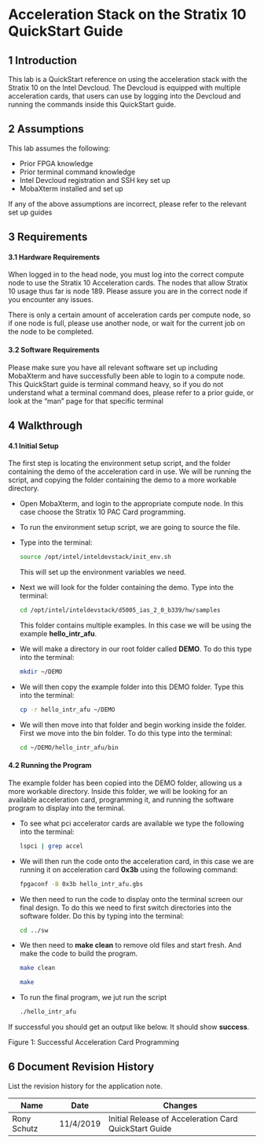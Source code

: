 

# Acceleration Stack on the Stratix 10 QuickStart Guide

 

## 1       Introduction

This lab is a QuickStart reference on using the acceleration stack with the Stratix 10 on the Intel Devcloud. The Devcloud is equipped with multiple acceleration cards, that users can use by logging into the Devcloud and running the commands inside this QuickStart guide.



## 2       Assumptions

This lab assumes the following:

- Prior FPGA knowledge
- Prior terminal command knowledge
- Intel Devcloud registration and SSH key set up
- MobaXterm installed and set up

If any of the above assumptions are incorrect, please refer to the relevant set up guides



## 3       Requirements

#### 3.1            Hardware Requirements

When logged in to the head node, you must log into the correct compute node to use the Stratix 10 Acceleration cards. The nodes that allow Stratix 10 usage thus far is node 189. Please assure you are in the correct node if you encounter any issues.

There is only a certain amount of acceleration cards per compute node, so if one node is full, please use another node, or wait for the current job on the node to be completed. 

#### 3.2            Software Requirements

Please make sure you have all relevant software set up including MobaXterm and have successfully been able to login to a compute node. This QuickStart guide is terminal command heavy, so if you do not understand what a terminal command does, please refer to a prior guide, or look at the “man” page for that specific terminal 



## 4       Walkthrough

#### 4.1            Initial Setup

The first step is locating the environment setup script, and the folder containing the demo of the acceleration card in use. We will be running the script, and copying the folder containing the demo to a more workable directory.

- Open MobaXterm, and login to the appropriate compute node. In this case choose the Stratix 10 PAC Card programming.

- To run the environment setup script, we are going to source the file.

- Type into the terminal:

  ```bash
  source /opt/intel/inteldevstack/init_env.sh
  ```

  This will set up the environment variables we need.

- Next we will look for the folder containing the demo. Type into the terminal:

  ```bash
  cd /opt/intel/inteldevstack/d5005_ias_2_0_b339/hw/samples
  ```

  This folder contains multiple examples. In this case we will be using the example **hello_intr_afu**.

- We will make a directory in our root folder called **DEMO**. To do this type into the terminal:

  ```bash
  mkdir ~/DEMO
  ```

- We will then copy the example folder into this DEMO folder. Type this into the terminal:

  ```bash
  cp -r hello_intr_afu ~/DEMO
  ```

- We will then move into that folder and begin working inside the folder. First we move into the bin folder. To do this type into the terminal:

  ```bash
  cd ~/DEMO/hello_intr_afu/bin
  ```

#### 4.2            Running the Program

The example folder has been copied into the DEMO folder, allowing us a more workable directory. Inside this folder, we will be looking for an available acceleration card, programming it, and running the software program to display into the terminal.

- To see what pci accelerator cards are available we type the following into the terminal:

  ```bash
  lspci | grep accel
  ```

- We will then run the code onto the acceleration card, in this case we are running it on acceleration card **0x3b** using the following command:

  ```bash
  fpgaconf -B 0x3b hello_intr_afu.gbs
  ```

- We then need to run the code to display onto the terminal screen our final design. To do this we need to first switch directories into the software folder. Do this by typing into the terminal:

  ```bash
  cd ../sw
  ```

- We then need to **make clean** to remove old files and start fresh. And make the code to build the program.

  ```bash
  make clean
  ```

  ```bash
  make
  ```

- To run the final program, we jut run the script

  ```bash
  ./hello_intr_afu
  ```

If successful you should get an output like below. It should show **success**.



Figure 1: Successful Acceleration Card Programming

   

## 6       Document Revision History

List the revision history for the application note.

| Name        | Date      | Changes                                               |
| ----------- | --------- | ----------------------------------------------------- |
| Rony Schutz | 11/4/2019 | Initial Release of Acceleration Card QuickStart Guide |

 
